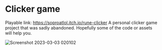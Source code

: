 # Clicker game

Playable link: https://soproatlol.itch.io/rune-clicker
A personal clicker game project that was sadly abandoned. Hopefully some of the code or assets will help you.

![Screenshot 2023-03-03 020102](https://github.com/user-attachments/assets/4cf2968a-6e2a-4a4f-94af-b17cfc60134c)
